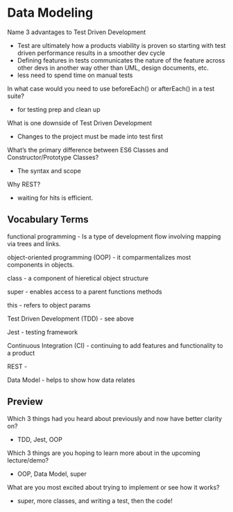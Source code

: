 # Data Modeling

Name 3 advantages to Test Driven Development
- Test are ultimately how a products viability is proven so starting with test driven performance results in a smoother dev cycle
- Defining features in tests communicates the nature of the feature across other devs in another way other than UML, design documents, etc.
- less need to spend time on manual tests

In what case would you need to use beforeEach() or afterEach() in a test suite?
- for testing prep and clean up

What is one downside of Test Driven Development
- Changes to the project must be made into test first

What’s the primary difference between ES6 Classes and Constructor/Prototype Classes?
- The syntax and scope

Why REST?
- waiting for hits is efficient.


## Vocabulary Terms

functional programming - Is a type of development flow involving mapping via trees and links.

object-oriented programming (OOP) - it comparmentalizes most components in objects.

class - a component of hieretical object structure

super - enables access to a parent functions methods

this - refers to object params

Test Driven Development (TDD) - see above

Jest - testing framework

Continuous Integration (CI) -  continuing to add features and functionality to a product

REST - 

Data Model - helps to show how data relates

## Preview

Which 3 things had you heard about previously and now have better clarity on?
- TDD, Jest, OOP

Which 3 things are you hoping to learn more about in the upcoming lecture/demo?
- OOP, Data Model, super

What are you most excited about trying to implement or see how it works?
- super, more classes, and writing a test, then the code!